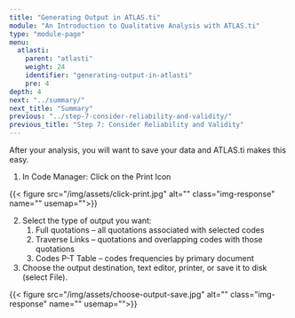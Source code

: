 ```yaml
---
title: "Generating Output in ATLAS.ti"
module: "An Introduction to Qualitative Analysis with ATLAS.ti"
type: "module-page"
menu:
  atlasti:
    parent: "atlasti"
    weight: 24
    identifier: "generating-output-in-atlasti"
    pre: 4
depth: 4
next: "../summary/"
next_title: "Summary"
previous: "../step-7-consider-reliability-and-validity/"
previous_title: "Step 7: Consider Reliability and Validity"
---
```

<div class="atlasti"><div class="pageblock"><p>After your analysis, you will want to save your data and ATLAS.ti makes this easy. </p>
<ol>
<li>In Code Manager: Click on the Print Icon</li>
</ol>
</div><div class="pageblock">
<div class="caption">
</div>
{{< figure src="/img/assets/click-print.jpg" alt="" class="img-response" name="" usemap="">}}</div><div class="pageblock"><ol start="2">
<li>Select the type of output you want:
    <ol>
<li>Full quotations – all quotations associated with selected codes</li>
<li>Traverse Links – quotations and overlapping codes with those quotations</li>
<li>Codes P-T Table – codes frequencies by primary document</li>
</ol>
</li>
<li>Choose the output destination, text editor, printer, or save it to disk (select File).</li>
</ol>
</div><div class="pageblock">
<div class="caption">
</div>
{{< figure src="/img/assets/choose-output-save.jpg" alt="" class="img-response" name="" usemap="">}}</div></div>